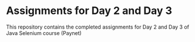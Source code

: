 # Assignments for Day 2 and Day 3

This repository contains the completed assignments for Day 2 and Day 3 of Java Selenium course (Paynet)
